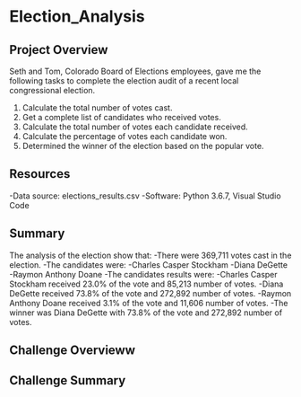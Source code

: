 # Election_Analysis

## Project Overview
Seth and Tom, Colorado Board of Elections employees, gave me the following tasks to complete the election audit of a recent local congressional election.

1.  Calculate the total number of votes cast.
2.  Get a complete list of candidates who received votes.
3.  Calculate the total number of votes each candidate received.
4.  Calculate the percentage of votes each candidate won.
5.  Determined the winner of the election based on the popular vote.

## Resources
-Data source: elections_results.csv
-Software: Python 3.6.7, Visual Studio Code 

## Summary
The analysis of the election show that:
-There were 369,711 votes cast in the election.
-The candidates were:
    -Charles Casper Stockham
    -Diana DeGette
    -Raymon Anthony Doane
-The candidates results were:
    -Charles Casper Stockham received 23.0% of the vote and 85,213 number of votes.
    -Diana DeGette received 73.8% of the vote and 272,892 number of votes.
    -Raymon Anthony Doane received 3.1% of the vote and 11,606 number of votes.
-The winner was Diana DeGette with 73.8% of the vote and 272,892 number of votes.

## Challenge Overvieww

## Challenge Summary
